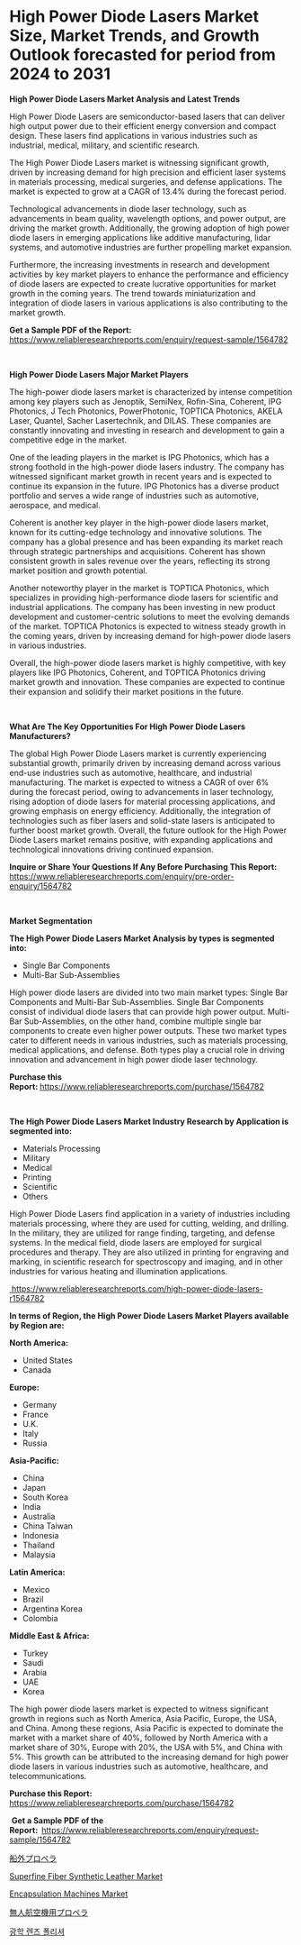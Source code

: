 <p><h1>High Power Diode Lasers Market Size, Market Trends, and Growth Outlook forecasted for period from 2024 to 2031</h1></p><p><strong>High Power Diode Lasers Market Analysis and Latest Trends</strong></p>
<p><p>High Power Diode Lasers are semiconductor-based lasers that can deliver high output power due to their efficient energy conversion and compact design. These lasers find applications in various industries such as industrial, medical, military, and scientific research.</p><p>The High Power Diode Lasers market is witnessing significant growth, driven by increasing demand for high precision and efficient laser systems in materials processing, medical surgeries, and defense applications. The market is expected to grow at a CAGR of 13.4% during the forecast period.</p><p>Technological advancements in diode laser technology, such as advancements in beam quality, wavelength options, and power output, are driving the market growth. Additionally, the growing adoption of high power diode lasers in emerging applications like additive manufacturing, lidar systems, and automotive industries are further propelling market expansion.</p><p>Furthermore, the increasing investments in research and development activities by key market players to enhance the performance and efficiency of diode lasers are expected to create lucrative opportunities for market growth in the coming years. The trend towards miniaturization and integration of diode lasers in various applications is also contributing to the market growth.</p></p>
<p><strong>Get a Sample PDF of the Report:&nbsp;</strong> <a href="https://www.reliableresearchreports.com/enquiry/request-sample/1564782">https://www.reliableresearchreports.com/enquiry/request-sample/1564782</a></p>
<p>&nbsp;</p>
<p><strong>High Power Diode Lasers Major Market Players</strong></p>
<p><p>The high-power diode lasers market is characterized by intense competition among key players such as Jenoptik, SemiNex, Rofin-Sina, Coherent, IPG Photonics, J Tech Photonics, PowerPhotonic, TOPTICA Photonics, AKELA Laser, Quantel, Sacher Lasertechnik, and DILAS. These companies are constantly innovating and investing in research and development to gain a competitive edge in the market.</p><p>One of the leading players in the market is IPG Photonics, which has a strong foothold in the high-power diode lasers industry. The company has witnessed significant market growth in recent years and is expected to continue its expansion in the future. IPG Photonics has a diverse product portfolio and serves a wide range of industries such as automotive, aerospace, and medical.</p><p>Coherent is another key player in the high-power diode lasers market, known for its cutting-edge technology and innovative solutions. The company has a global presence and has been expanding its market reach through strategic partnerships and acquisitions. Coherent has shown consistent growth in sales revenue over the years, reflecting its strong market position and growth potential.</p><p>Another noteworthy player in the market is TOPTICA Photonics, which specializes in providing high-performance diode lasers for scientific and industrial applications. The company has been investing in new product development and customer-centric solutions to meet the evolving demands of the market. TOPTICA Photonics is expected to witness steady growth in the coming years, driven by increasing demand for high-power diode lasers in various industries.</p><p>Overall, the high-power diode lasers market is highly competitive, with key players like IPG Photonics, Coherent, and TOPTICA Photonics driving market growth and innovation. These companies are expected to continue their expansion and solidify their market positions in the future.</p></p>
<p>&nbsp;</p>
<p><strong>What Are The Key Opportunities For High Power Diode Lasers Manufacturers?</strong></p>
<p><p>The global High Power Diode Lasers market is currently experiencing substantial growth, primarily driven by increasing demand across various end-use industries such as automotive, healthcare, and industrial manufacturing. The market is expected to witness a CAGR of over 6% during the forecast period, owing to advancements in laser technology, rising adoption of diode lasers for material processing applications, and growing emphasis on energy efficiency. Additionally, the integration of technologies such as fiber lasers and solid-state lasers is anticipated to further boost market growth. Overall, the future outlook for the High Power Diode Lasers market remains positive, with expanding applications and technological innovations driving continued expansion.</p></p>
<p><strong>Inquire or Share Your Questions If Any Before Purchasing This Report:</strong> <a href="https://www.reliableresearchreports.com/enquiry/pre-order-enquiry/1564782">https://www.reliableresearchreports.com/enquiry/pre-order-enquiry/1564782</a></p>
<p>&nbsp;</p>
<p><strong>Market Segmentation</strong></p>
<p><strong>The High Power Diode Lasers Market Analysis by types is segmented into:</strong></p>
<p><ul><li>Single Bar Components</li><li>Multi-Bar Sub-Assemblies</li></ul></p>
<p><p>High power diode lasers are divided into two main market types: Single Bar Components and Multi-Bar Sub-Assemblies. Single Bar Components consist of individual diode lasers that can provide high power output. Multi-Bar Sub-Assemblies, on the other hand, combine multiple single bar components to create even higher power outputs. These two market types cater to different needs in various industries, such as materials processing, medical applications, and defense. Both types play a crucial role in driving innovation and advancement in high power diode laser technology.</p></p>
<p><strong>Purchase this Report:&nbsp;</strong><a href="https://www.reliableresearchreports.com/purchase/1564782">https://www.reliableresearchreports.com/purchase/1564782</a></p>
<p>&nbsp;</p>
<p><strong>The High Power Diode Lasers Market Industry Research by Application is segmented into:</strong></p>
<p><ul><li>Materials Processing</li><li>Military</li><li>Medical</li><li>Printing</li><li>Scientific</li><li>Others</li></ul></p>
<p><p>High Power Diode Lasers find application in a variety of industries including materials processing, where they are used for cutting, welding, and drilling. In the military, they are utilized for range finding, targeting, and defense systems. In the medical field, diode lasers are employed for surgical procedures and therapy. They are also utilized in printing for engraving and marking, in scientific research for spectroscopy and imaging, and in other industries for various heating and illumination applications.</p></p>
<p><a href="https://www.reliableresearchreports.com/high-power-diode-lasers-r1564782">&nbsp;https://www.reliableresearchreports.com/high-power-diode-lasers-r1564782</a></p>
<p><strong>In terms of Region, the High Power Diode Lasers Market Players available by Region are:</strong></p>
<p>
    <p> <strong> North America: </strong>
        <ul>
            <li>United States</li>
            <li>Canada</li>
        </ul>
        </p> 
    <p> <strong> Europe: </strong>
        <ul>
            <li>Germany</li>
            <li>France</li>
            <li>U.K.</li>
            <li>Italy</li>
            <li>Russia</li>
        </ul>
        </p> 
    <p> <strong> Asia-Pacific: </strong>
        <ul>
            <li>China</li>
            <li>Japan</li>
            <li>South Korea</li>
            <li>India</li>
            <li>Australia</li>
            <li>China Taiwan</li>
            <li>Indonesia</li>
            <li>Thailand</li>
            <li>Malaysia</li>
        </ul>
        </p> 
    <p> <strong> Latin America: </strong>
        <ul>
            <li>Mexico</li>
            <li>Brazil</li>
            <li>Argentina Korea</li>
            <li>Colombia</li>
        </ul>
        </p> 
    <p> <strong> Middle East & Africa: </strong>
        <ul>
            <li>Turkey</li>
            <li>Saudi</li>
            <li>Arabia</li>
            <li>UAE</li>
            <li>Korea</li>
        </ul>
    </p>
    </p>
<p><p>The high power diode lasers market is expected to witness significant growth in regions such as North America, Asia Pacific, Europe, the USA, and China. Among these regions, Asia Pacific is expected to dominate the market with a market share of 40%, followed by North America with a market share of 30%, Europe with 20%, the USA with 5%, and China with 5%. This growth can be attributed to the increasing demand for high power diode lasers in various industries such as automotive, healthcare, and telecommunications.</p></p>
<p><strong>Purchase this Report: </strong><a href="https://www.reliableresearchreports.com/purchase/1564782">https://www.reliableresearchreports.com/purchase/1564782</a></p>
<p>&nbsp;<strong>Get a Sample PDF of the Report:&nbsp;&nbsp;</strong><a href="https://www.reliableresearchreports.com/enquiry/request-sample/1564782">https://www.reliableresearchreports.com/enquiry/request-sample/1564782</a></p>
<p><strong></strong></p>
<p><p><a href="https://github.com/vlcostes/Market-Research-Report-List-1/blob/main/300295236197.md">船外プロペラ</a></p><p><a href="https://issuu.com/reportprime-2/docs/superfine-fiber-synthetic-leather-market-size-2030">Superfine Fiber Synthetic Leather Market</a></p><p><a href="https://github.com/eeaveuhhh/Market-Research-Report-List-2/blob/main/encapsulation-machines-market.md">Encapsulation Machines Market</a></p><p><a href="https://github.com/gfggqjbfys368009/Market-Research-Report-List-1/blob/main/701658236196.md">無人航空機用プロペラ</a></p><p><a href="https://github.com/raap8632/Market-Research-Report-List-1/blob/main/104454033194.md">광학 렌즈 폴리셔</a></p></p>